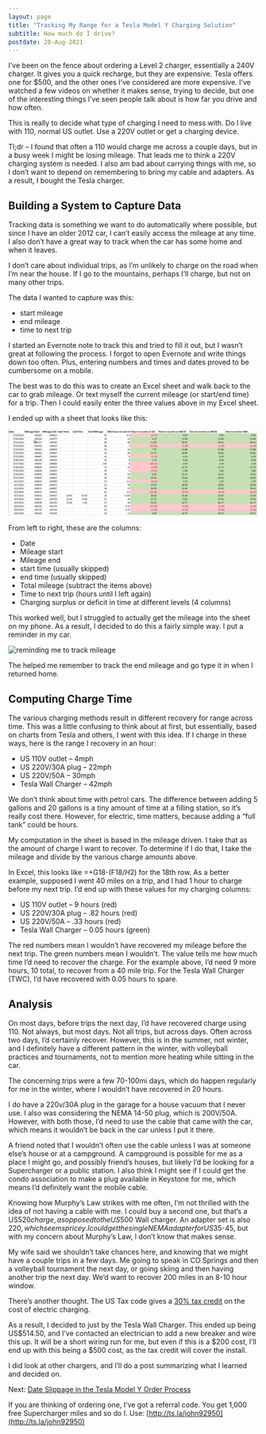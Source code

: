 ```yaml
---
layout: page
title: "Tracking My Range for a Tesla Model Y Charging Solution"
subtitle: How much do I drive?
postdate: 20-Aug-2021
---
```


I’ve been on the fence about ordering a Level 2 charger, essentially a 240V charger. It gives you a quick recharge, but they are expensive. Tesla offers one for $500, and the other ones I’ve considered are more expensive. I’ve watched a few videos on whether it makes sense, trying to decide, but one of the interesting things I’ve seen people talk about is how far you drive and how often.

This is really to decide what type of charging I need to mess with. Do I live with 110, normal US outlet. Use a 220V outlet or get a charging device.

Tl;dr – I found that often a 110 would charge me across a couple days, but in a busy week I might be losing mileage. That leads me to think a 220V charging system is needed. I also am bad about carrying things with me, so I don’t want to depend on remembering to bring my cable and adapters. As a result, I bought the Tesla charger.

## Building a System to Capture Data

Tracking data is something we want to do automatically where possible, but since I have an older 2012 car, I can’t easily access the mileage at any time. I also don’t have a great way to track when the car has some home and when it leaves.

I don’t care about individual trips, as I’m unlikely to charge on the road when I’m near the house. If I go to the mountains, perhaps I’ll charge, but not on many other trips.

The data I wanted to capture was this:

- start mileage
- end mileage
- time to next trip

I started an Evernote note to track this and tried to fill it out, but I wasn’t great at following the process. I forgot to open Evernote and write things down too often. Plus, entering numbers and times and dates proved to be cumbersome on a mobile.

The best was to do this was to create an Excel sheet and walk back to the car to grab mileage. Or text myself the current mileage (or start/end time) for a trip. Then I could easily enter the three values above in my Excel sheet.

I ended up with a sheet that looks like this:

![Spreadsheet of driving data](/assets/img/cars/drivingdata.png)

From left to right, these are the columns:

- Date
- Mileage start
- Mileage end
- start time (usually skipped)
- end time (usually skipped)
- Total mileage (subtract the items above)
- Time to next trip (hours until I left again)
- Charging surplus or deficit in time at different levels (4 columns)

This worked well, but I struggled to actually get the mileage into the sheet on my phone. As a result, I decided to do this a fairly simple way. I put a reminder in my car.

![reminding me to track mileage](reminder.png)

The helped me remember to track the end mileage and go type it in when I returned home.

## Computing Charge Time

The various charging methods result in different recovery for range across time. This was a little confusing to think about at first, but essentially, based on charts from Tesla and others, I went with this idea. If I charge in these ways, here is the range I recovery in an hour:

- US 110V outlet – 4mph
- US 220V/30A plug – 22mph
- US 220V/50A – 30mph
- Tesla Wall Charger – 42mph

We don’t think about time with petrol cars. The difference between adding 5 gallons and 20 gallons is a tiny amount of time at a filling station, so it’s really cost there. However, for electric, time matters, because adding a “full tank” could be hours.

My computation in the sheet is based in the mileage driven. I take that as the amount of charge I want to recover. To determine if I do that, I take the mileage and divide by the various charge amounts above.

In Excel, this looks like =+G18-(F18/$H$2) for the 18th row. As a better example, supposed I went 40 miles on a trip, and I had 1 hour to charge before my next trip. I’d end up with these values for my charging columns:

- US 110V outlet – 9 hours (red)
- US 220V/30A plug – .82 hours (red)
- US 220V/50A – .33 hours (red)
- Tesla Wall Charger – 0.05 hours (green)

The red numbers mean I wouldn’t have recovered my mileage before the next trip. The green numbers mean I wouldn’t. The value tells me how much time I’d need to recover the charge. For the example above, I’d need 9 more hours, 10 total, to recover from a 40 mile trip. For the Tesla Wall Charger (TWC), I’d have recovered with 0.05 hours to spare.

## Analysis

On most days, before trips the next day, I’d have recovered charge using 110. Not always, but most days. Not all trips, but across days. Often across two days, I’d certainly recover. However, this is in the summer, not winter, and I definitely have a different pattern in the winter, with volleyball practices and tournaments, not to mention more heating while sitting in the car.

The concerning trips were a few 70-100mi days, which do happen regularly for me in the winter, where I wouldn’t have recovered in 20 hours.

I do have a 220v/30A plug in the garage for a house vacuum that I never use. I also was considering the NEMA 14-50 plug, which is 200V/50A. However, with both those, I’d need to use the cable that came with the car, which means it wouldn’t be back in the car unless I put it there.

A friend noted that I wouldn’t often use the cable unless I was at someone else’s house or at a campground. A campground is possible for me as a place I might go, and possibly friend’s houses, but likely I’d be looking for a Supercharger or a public station. I also think I might see if I could get the condo association to make a plug available in Keystone for me, which means I’d definitely want the mobile cable.

Knowing how Murphy’s Law strikes with me often, I’m not thrilled with the idea of not having a cable with me. I could buy a second one, but that’s a US$520 charge, as opposed to the US$500 Wall charger. An adapter set is also $220, which seems pricey. I could get the single NEMA adapter for US$35-45, but with my concern about Murphy’s Law, I don’t know that makes sense.

My wife said we shouldn’t take chances here, and knowing that we might have a couple trips in a few days. Me going to speak in CO Springs and then a volleyball tournament the next day, or going skiing and then having another trip the next day. We’d want to recover 200 miles in an 8-10 hour window.

There’s another thought. The US Tax code gives a [30% tax credit](https://www.irs.gov/pub/irs-pdf/f8911.pdf) on the cost of electric charging.

As a result, I decided to just by the Tesla Wall Charger. This ended up being US$514.50, and I’ve contacted an electrician to add a new breaker and wire this up. It will be a short wiring run for me, but even if this is a $200 cost, I’ll end up with this being a $500 cost, as the tax credit will cover the install.

I did look at other chargers, and I’ll do a post summarizing what I learned and decided on.

Next: [Date Slippage in the Tesla Model Y Order Process](/projects/tesla/dateslip/)

If you are thinking of ordering one, I’ve got a referral code. You get 1,000 free Supercharger miles and so do I. Use: [http://ts.la/john92950](http://ts.la/john92950)